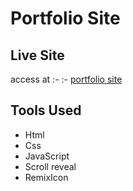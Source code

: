 # Portfolio Site

## Live Site

access at :- :- [portfolio site](https://harshita-naik-portfolio.vercel.app/)

## Tools Used

- Html
- Css
- JavaScript
- Scroll reveal
- RemixIcon
